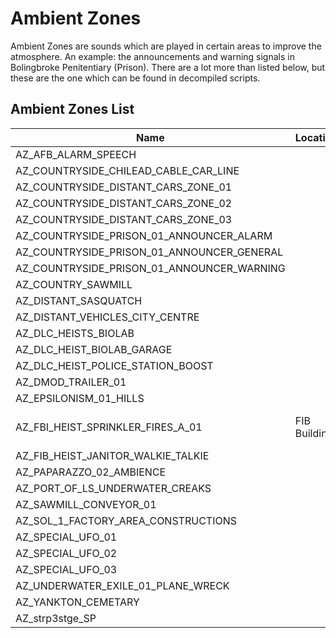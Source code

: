 # Ambient Zones

Ambient Zones are sounds which are played in certain areas to improve the atmosphere. An example: the announcements and warning signals in Bolingbroke Penitentiary (Prison). There are a lot more than listed below, but these are the one which can be found in decompiled scripts.

## Ambient Zones List

| Name          | Location      | Description   |
| ------------- | ------------- | ------------- |
| AZ_AFB_ALARM_SPEECH | | | 
| AZ_COUNTRYSIDE_CHILEAD_CABLE_CAR_LINE | | |
| AZ_COUNTRYSIDE_DISTANT_CARS_ZONE_01 | | |
| AZ_COUNTRYSIDE_DISTANT_CARS_ZONE_02 | | |
| AZ_COUNTRYSIDE_DISTANT_CARS_ZONE_03 | | |
| AZ_COUNTRYSIDE_PRISON_01_ANNOUNCER_ALARM | | |
| AZ_COUNTRYSIDE_PRISON_01_ANNOUNCER_GENERAL | | |
| AZ_COUNTRYSIDE_PRISON_01_ANNOUNCER_WARNING | | |
| AZ_COUNTRY_SAWMILL | | |
| AZ_DISTANT_SASQUATCH | | |
| AZ_DISTANT_VEHICLES_CITY_CENTRE | | |
| AZ_DLC_HEISTS_BIOLAB | | |
| AZ_DLC_HEIST_BIOLAB_GARAGE | | | 
| AZ_DLC_HEIST_POLICE_STATION_BOOST | | |
| AZ_DMOD_TRAILER_01 | | |
| AZ_EPSILONISM_01_HILLS | | |
| AZ_FBI_HEIST_SPRINKLER_FIRES_A_01 | FIB Building | Sound of the Fire Sprinklers |
| AZ_FIB_HEIST_JANITOR_WALKIE_TALKIE | | |
| AZ_PAPARAZZO_02_AMBIENCE | | |
| AZ_PORT_OF_LS_UNDERWATER_CREAKS | | |
| AZ_SAWMILL_CONVEYOR_01 | | |
| AZ_SOL_1_FACTORY_AREA_CONSTRUCTIONS | | |
| AZ_SPECIAL_UFO_01 | | |
| AZ_SPECIAL_UFO_02 | | |
| AZ_SPECIAL_UFO_03 | | |
| AZ_UNDERWATER_EXILE_01_PLANE_WRECK | | |
| AZ_YANKTON_CEMETARY | | |
| AZ_strp3stge_SP | | |
